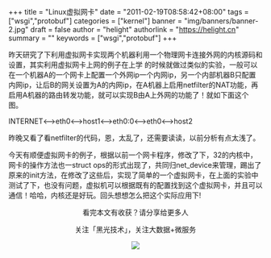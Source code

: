+++
title = "Linux虚拟网卡"
date = "2011-02-19T08:58:42+08:00"
tags = ["wsgi","protobuf"]
categories = ["kernel"]
banner = "img/banners/banner-2.jpg"
draft = false
author = "helight"
authorlink = "https://helight.cn"
summary = ""
keywords = ["wsgi","protobuf"]
+++

昨天研究了下利用虚拟网卡实现两个机器利用一个物理网卡连接外网的内核源码和设置，其实利用虚拟网卡上网的例子在上学 的时候就做过类似的实验，一般可以在一个机器A的一个网卡上配置一个外网ip一个内网ip，另一个内部机器B只配置内网ip，让后B的网关设置为A的内网ip，在A机器上启用netfilter的NAT功能，再启用A机器的路由转发功能，就可以实现B由A上外网的功能了！就如下面这个图。
<!--more-->

 INTERNET<——>eth0<——>host1<——>eth0:0<——>eth0<——>host2

昨晚又看了看netfilter的代码，恩，太乱了，还需要读读，以前分析有点太浅了。

今天有顺便虚拟网卡的例子，根据以前一个网卡程序，修改了下，32的内核中，网卡的操作方法也一struct ops的形式出现了，共同归net_device来管理，踢出了原来的init方法，在修改了这些后，实现了简单的一个虚拟网卡，在上面的实验中测试了下，也没有问题，虚拟机可以根据既有的配置找到这个虚拟网卡，并且可以通信！哈哈，内核还是好玩。回头想想怎么把这个实际应用下!

<center>
看完本文有收获？请分享给更多人<br>

关注「黑光技术」，关注大数据+微服务<br>

![](/img/qrcode_helight_tech.jpg)
</center>
